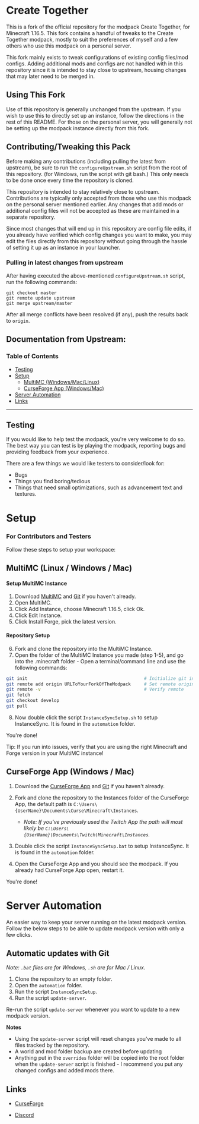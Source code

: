 # Create Together

This is a fork of the official repository for the modpack Create Together, for Minecraft 1.16.5. This fork contains a handful of tweaks to the Create Together modpack, mostly to suit the preferences of myself and a few others who use this modpack on a personal server.

This fork mainly exists to tweak configurations of existing config files/mod configs. Adding additional mods and configs are not handled with in this repository since it is intended to stay close to upstream, housing changes that may later need to be merged in.

## Using This Fork

Use of this repository is generally unchanged from the upstream. If you wish to use this to directly set up an instance, follow the directions in the rest of this README. For those on the personal server, you will generally not be setting up the modpack instance directly from this fork.

## Contributing/Tweaking this Pack

Before making any contributions (including pulling the latest from upstream), be sure to run the `configureUpstream.sh` script from the root of this repository. (for Windows, run the script with git bash.) This only needs to be done once every time the repository is cloned.

This repository is intended to stay relatively close to upstream. Contributions are typically only accepted from those who use this modpack on the personal server mentioned earlier. Any changes that add mods or additional config files will not be accepted as these are maintained in a separate repository.

Since most changes that will end up in this repository are config file edits, if you already have verified which config changes you want to make, you may edit the files directly from this repository without going through the hassle of setting it up as an instance in your launcher.

### Pulling in latest changes from upstream

After having executed the above-mentioned `configureUpstream.sh` script, run the following commands:

```
git checkout master
git remote update upstream
git merge upstream/master
```

After all merge conflicts have been resolved (if any), push the results back to `origin`.

## Documentation from Upstream:

### Table of Contents

-   [Testing](#testing)
-   [Setup](#setup)
    -   [MultiMC (Windows/Mac/Linux)](#multimc-linux--windows--mac)
    -   [CurseForge App (Windows/Mac)](#curseforge-app-windows--mac)
-   [Server Automation](#server-automation)
-   [Links](#links)

<hr></hr>

## Testing

If you would like to help test the modpack, you're very welcome to do so.
The best way you can test is by playing the modpack, reporting bugs and providing feedback from your experience.

There are a few things we would like testers to consider/look for:

-   Bugs
-   Things you find boring/tedious
-   Things that need small optimizations, such as advancement text and textures.

# Setup

### For Contributors and Testers

Follow these steps to setup your workspace:

## MultiMC (Linux / Windows / Mac)

#### Setup MultiMC Instance

1. Download [MultiMC](https://multimc.org/#Download) and [Git](https://git-scm.com/downloads) if you haven't already.
2. Open MultiMC.
3. Click Add Instance, choose Minecraft 1.16.5, click Ok.
4. Click Edit Instance.
5. Click Install Forge, pick the latest version.

#### Repository Setup

6. Fork and clone the repository into the MultiMC Instance.
7. Open the folder of the MultiMC Instance you made (step 1-5), and go into the .minecraft folder - Open a terminal/command line and use the following commands:

```sh
git init                                            # Initialize git in folder
git remote add origin URLToYourForkOfTheModpack     # Set remote origin to your fork of the modpack
git remote -v                                       # Verify remote
git fetch
git checkout develop
git pull
```

8. Now double click the script `InstanceSyncSetup.sh` to setup InstanceSync. It is found in the `automation` folder.

You're done!

Tip: If you run into issues, verify that you are using the right Minecraft and Forge version in your MultiMC instance!

## CurseForge App (Windows / Mac)

1. Download the [CurseForge App](https://curseforge.overwolf.com/) and [Git](https://git-scm.com/downloads) if you haven't already.
2. Fork and clone the repository to the Instances folder of the CurseForge App, the default path is `C:\Users\{UserName}\Documents\Curse\Minecraft\Instances`.

    - _Note: If you've previously used the Twitch App the path will most likely be `C:\Users\{UserName}\Documents\Twitch\Minecraft\Instances`._

3. Double click the script `InstanceSyncSetup.bat` to setup InstanceSync. It is found in the `automation` folder.
4. Open the CurseForge App and you should see the modpack. If you already had CurseForge App open, restart it.

You're done!

# Server Automation

An easier way to keep your server running on the latest modpack version.
Follow the below steps to be able to update modpack version with only a few clicks.

## Automatic updates with Git

_Note: `.bat` files are for Windows, `.sh` are for Mac / Linux._

1. Clone the repository to an empty folder.
2. Open the `automation` folder.
3. Run the script `InstanceSyncSetup`.
4. Run the script `update-server`.

Re-run the script `update-server` whenever you want to update to a new modpack version.

**Notes**

-   Using the `update-server` script will reset changes you've made to all files tracked by the repository.
-   A world and mod folder backup are created before updating
-   Anything put in the `overrides` folder will be copied into the root folder when the `update-server` script is finished - I recommend you put any changed configs and added mods there.

## Links

-   [CurseForge](https://www.curseforge.com/minecraft/modpacks/createtogether)

-   [Discord](https://discord.gg/HnWNd7X)

